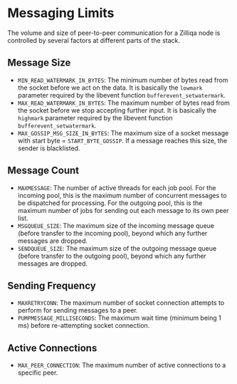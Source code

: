 # Messaging Limits

The volume and size of peer-to-peer communication for a Zilliqa node is controlled by several factors at different parts of the stack.

## Message Size

- `MIN_READ_WATERMARK_IN_BYTES`: The minimum number of bytes read from the socket before we act on the data. It is basically the `lowmark` parameter required by the libevent function `bufferevent_setwatermark`.
- `MAX_READ_WATERMARK_IN_BYTES`: The maximum number of bytes read from the socket before we stop accepting further input. It is basically the `highmark` parameter required by the libevent function `bufferevent_setwatermark`.
- `MAX_GOSSIP_MSG_SIZE_IN_BYTES`: The maximum size of a socket message with start byte = `START_BYTE_GOSSIP`. If a message reaches this size, the sender is blacklisted.

## Message Count

- `MAXMESSAGE`: The number of active threads for each job pool. For the incoming pool, this is the maximum number of concurrent messages to be dispatched for processing. For the outgoing pool, this is the maximum number of jobs for sending out each message to its own peer list.
- `MSGQUEUE_SIZE`: The maximum size of the incoming message queue (before transfer to the incoming pool), beyond which any further messages are dropped.
- `SENDQUEUE_SIZE`: The maximum size of the outgoing message queue (before transfer to the outgoing pool), beyond which any further messages are dropped.

## Sending Frequency

- `MAXRETRYCONN`: The maximum number of socket connection attempts to perform for sending messages to a peer.
- `PUMPMESSAGE_MILLISECONDS`: The maximum wait time (minimum being 1 ms) before re-attempting socket connection.

## Active Connections

- `MAX_PEER_CONNECTION`: The maximum number of active connections to a specific peer.
